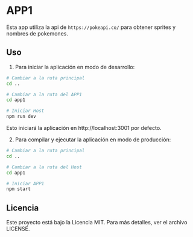 # APP1

Esta app utiliza la api de `https://pokeapi.co/` para obtener sprites y nombres de pokemones.

## Uso

1. Para iniciar la aplicación en modo de desarrollo:

```bash
# Cambiar a la ruta principal
cd ..

# Cambiar a la ruta del APP1
cd app1

# Iniciar Host
npm run dev
```

Esto iniciará la aplicación en http://localhost:3001 por defecto.

2. Para compilar y ejecutar la aplicación en modo de producción:

```bash
# Cambiar a la ruta principal
cd ..

# Cambiar a la ruta del Host
cd app1

# Iniciar APP1
npm start
```

## Licencia

Este proyecto está bajo la Licencia MIT. Para más detalles, ver el archivo LICENSE.
